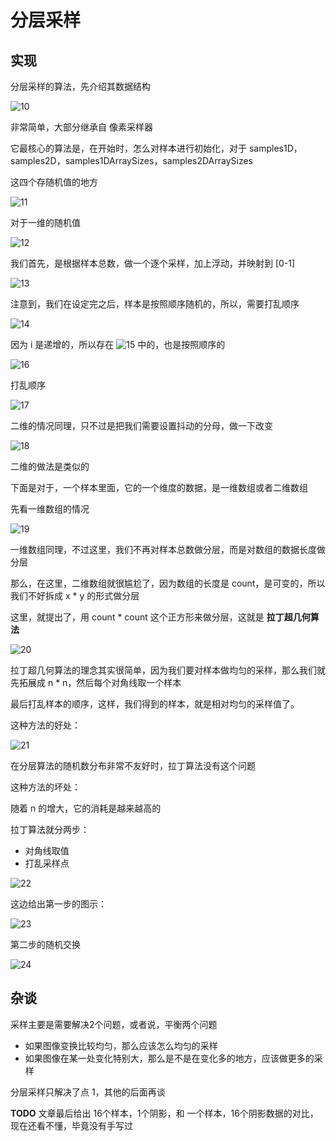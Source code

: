 ﻿# 分层采样

## 实现

分层采样的算法，先介绍其数据结构

![10](07_01/10.png)

非常简单，大部分继承自 像素采样器

它最核心的算法是，在开始时，怎么对样本进行初始化，对于 samples1D，samples2D，samples1DArraySizes，samples2DArraySizes

这四个存随机值的地方

![11](07_01/11.png)

对于一维的随机值

![12](07_01/12.png)

我们首先，是根据样本总数，做一个逐个采样，加上浮动，并映射到 [0-1]

![13](07_01/13.png)

注意到，我们在设定完之后，样本是按照顺序随机的，所以，需要打乱顺序

![14](07_01/14.png)

因为 i 是递增的，所以存在 ![15](07_01/15.png) 中的，也是按照顺序的

![16](07_01/16.png)

打乱顺序

![17](07_01/17.png)

二维的情况同理，只不过是把我们需要设置抖动的分母，做一下改变

![18](07_01/18.png)

二维的做法是类似的

下面是对于，一个样本里面，它的一个维度的数据，是一维数组或者二维数组

先看一维数组的情况

![19](07_01/19.png)

一维数组同理，不过这里，我们不再对样本总数做分层，而是对数组的数据长度做分层

那么，在这里，二维数组就很尴尬了，因为数组的长度是 count，是可变的，所以我们不好拆成 x * y  的形式做分层

这里，就提出了，用 count * count 这个正方形来做分层，这就是 **拉丁超几何算法**

![20](07_01/20.png)

拉丁超几何算法的理念其实很简单，因为我们要对样本做均匀的采样，那么我们就先拓展成 n * n，然后每个对角线取一个样本

最后打乱样本的顺序，这样，我们得到的样本，就是相对均匀的采样值了。

这种方法的好处：

![21](07_01/21.png)

在分层算法的随机数分布非常不友好时，拉丁算法没有这个问题

这种方法的坏处：

随着 n 的增大，它的消耗是越来越高的

拉丁算法就分两步：
- 对角线取值
- 打乱采样点

![22](07_01/22.png)

这边给出第一步的图示：

![23](07_01/23.png)

第二步的随机交换

![24](07_01/24.png)

## 杂谈

采样主要是需要解决2个问题，或者说，平衡两个问题
- 如果图像变换比较均匀，那么应该怎么均匀的采样
- 如果图像在某一处变化特别大，那么是不是在变化多的地方，应该做更多的采样

分层采样只解决了点 1，其他的后面再谈

**TODO** 文章最后给出 16个样本，1个阴影，和 一个样本，16个阴影数据的对比，现在还看不懂，毕竟没有手写过




